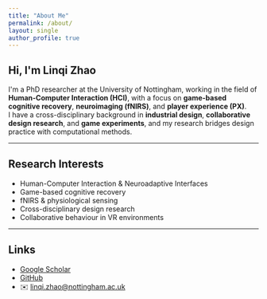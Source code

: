 ```yaml
---
title: "About Me"
permalink: /about/
layout: single
author_profile: true
---
```


## Hi, I'm Linqi Zhao

I'm a PhD researcher at the University of Nottingham, working in the field of **Human-Computer Interaction (HCI)**, with a focus on **game-based cognitive recovery**, **neuroimaging (fNIRS)**, and **player experience (PX)**.  
I have a cross-disciplinary background in **industrial design**, **collaborative design research**, and **game experiments**, and my research bridges design practice with computational methods.

---

## Research Interests

- Human-Computer Interaction & Neuroadaptive Interfaces  
- Game-based cognitive recovery  
- fNIRS & physiological sensing  
- Cross-disciplinary design research  
- Collaborative behaviour in VR environments

---

## Links

- [Google Scholar](https://scholar.google.com/citations?user=qX8hUqQAAAAJ&hl=zh-CN&oi=ao)  
- [GitHub](https://github.com/Linqi727)  
- ✉️ [linqi.zhao@nottingham.ac.uk](mailto:linqi.zhao@nottingham.ac.uk)

